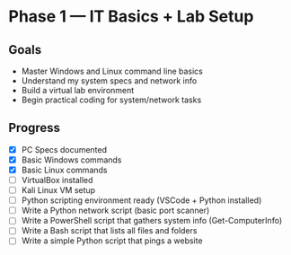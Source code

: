 # Phase 1 — IT Basics + Lab Setup

## Goals
- Master Windows and Linux command line basics
- Understand my system specs and network info
- Build a virtual lab environment
- Begin practical coding for system/network tasks

## Progress
- [x] PC Specs documented
- [x] Basic Windows commands
- [x] Basic Linux commands
- [ ] VirtualBox installed
- [ ] Kali Linux VM setup
- [ ] Python scripting environment ready (VSCode + Python installed)
- [ ] Write a Python network script (basic port scanner)
- [ ] Write a PowerShell script that gathers system info (Get-ComputerInfo)
- [ ] Write a Bash script that lists all files and folders
- [ ] Write a simple Python script that pings a website